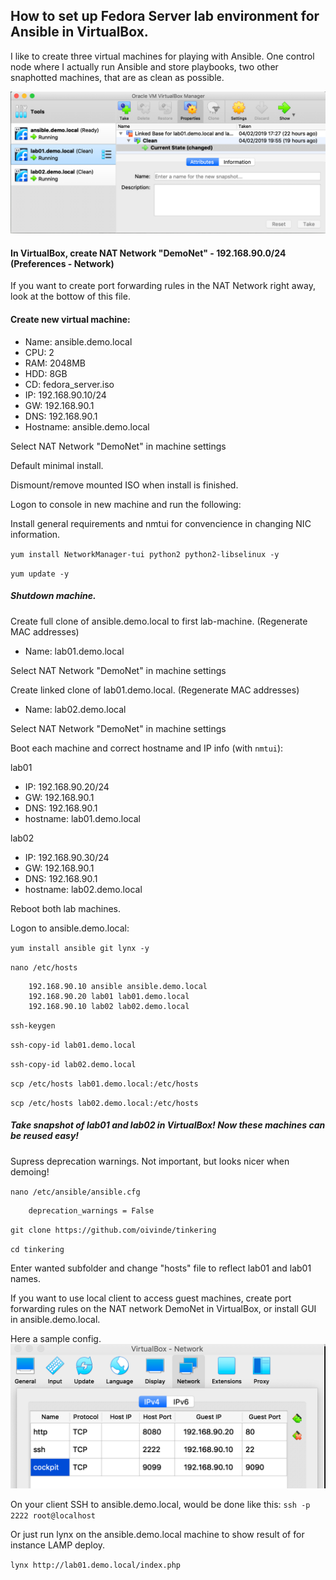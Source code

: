 ## How to set up Fedora Server lab environment for Ansible in VirtualBox.

I like to create three virtual machines for playing with Ansible. One control node where I actually run Ansible and store playbooks, two other snaphotted machines, that are as clean as possible.

![alt text](https://github.com/oivinde/tinkering/blob/master/lab_setup_virtualbox/images/VirtualBox_LabSetup.png "VirtualBox Lab Setup")

#### In VirtualBox, create NAT Network "DemoNet" - 192.168.90.0/24 (Preferences - Network)

If you want to create port forwarding rules in the NAT Network right away, look at the bottow of this file.

#### Create new virtual machine:
- Name: ansible.demo.local
- CPU: 2
- RAM: 2048MB
- HDD: 8GB
- CD: fedora_server.iso
- IP: 192.168.90.10/24
- GW: 192.168.90.1
- DNS: 192.168.90.1
- Hostname: ansible.demo.local

Select NAT Network "DemoNet" in machine settings

Default minimal install.

Dismount/remove mounted ISO when install is finished.

Logon to console in new machine and run the following:

Install general requirements and nmtui for convencience in changing NIC information.

`yum install NetworkManager-tui python2 python2-libselinux -y`

`yum update -y`

##### Shutdown machine.

Create full clone of ansible.demo.local to first lab-machine. (Regenerate MAC addresses)

- Name: lab01.demo.local

Select NAT Network "DemoNet" in machine settings

Create linked clone of lab01.demo.local. (Regenerate MAC addresses)

- Name: lab02.demo.local

Select NAT Network "DemoNet" in machine settings

Boot each machine and correct hostname and IP info (with `nmtui`):

lab01
- IP: 192.168.90.20/24
- GW: 192.168.90.1
- DNS: 192.168.90.1
- hostname: lab01.demo.local

lab02
- IP: 192.168.90.30/24
- GW: 192.168.90.1
- DNS: 192.168.90.1
- hostname: lab02.demo.local

Reboot both lab machines.

Logon to ansible.demo.local:

`yum install ansible git lynx -y`

`nano /etc/hosts`

        192.168.90.10 ansible ansible.demo.local
        192.168.90.20 lab01 lab01.demo.local
        192.168.90.10 lab02 lab02.demo.local

`ssh-keygen`

`ssh-copy-id lab01.demo.local`

`ssh-copy-id lab02.demo.local`

`scp /etc/hosts lab01.demo.local:/etc/hosts`

`scp /etc/hosts lab02.demo.local:/etc/hosts`

##### Take snapshot of lab01 and lab02 in VirtualBox! Now these machines can be reused easy!

Supress deprecation warnings. Not important, but looks nicer when demoing!

`nano /etc/ansible/ansible.cfg`

        deprecation_warnings = False

`git clone https://github.com/oivinde/tinkering`

`cd tinkering`

Enter wanted subfolder and change "hosts" file to reflect lab01 and lab01 names.

If you want to use local client to access guest machines, create port forwarding rules on the NAT network DemoNet in VirtualBox, or install GUI in ansible.demo.local.

Here a sample config.
![alt text](https://github.com/oivinde/tinkering/blob/master/lab_setup_virtualbox/images/Port_Forwarding_Rules.png "Port Forwarding Rules")


On your client SSH to ansible.demo.local, would be done like this: `ssh -p 2222 root@localhost`

Or just run lynx on the ansible.demo.local machine to show result of for instance LAMP deploy.

`lynx http://lab01.demo.local/index.php`
